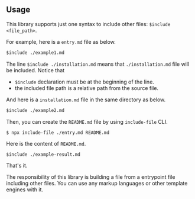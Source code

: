 ## Usage

This library supports just one syntax to include other files: `$include <file_path>`.

For example, here is a `entry.md` file as below.

```markdown
$include ./example1.md
```

The line `$include ./installation.md` means that `./installation.md` file will be included. Notice that

* `$include` declaration must be at the beginning of the line.
* the included file path is a relative path from the source file.

And here is a `installation.md` file in the same directory as below.

````markdown
$include ./example2.md
````

Then, you can create the `README.md` file by using `include-file` CLI.

```console
$ npx include-file ./entry.md README.md
```

Here is the content of `README.md`.

````markdown
$include ./example-result.md
````

That's it.

The responsibility of this library is building a file from a entrypoint file including other files. You can use any markup languages or other template engines with it.
